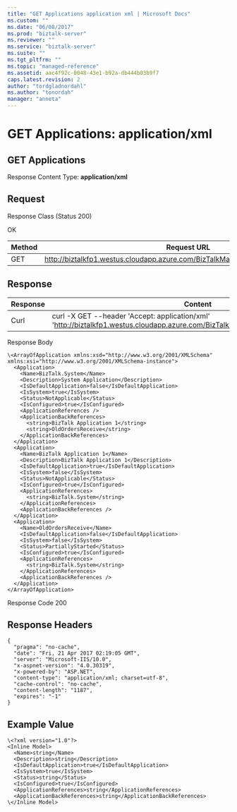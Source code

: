```yaml
---
title: "GET Applications application xml | Microsoft Docs"
ms.custom: ""
ms.date: "06/08/2017"
ms.prod: "biztalk-server"
ms.reviewer: ""
ms.service: "biztalk-server"
ms.suite: ""
ms.tgt_pltfrm: ""
ms.topic: "managed-reference"
ms.assetid: aac4f92c-0048-43e1-b92a-db444b03b9f7
caps.latest.revision: 2
author: "tordgladnordahl"
ms.author: "tonordah"
manager: "anneta"
---
```

# GET Applications: application/xml
## GET Applications

  Response Content Type: **application/xml**

Request
---
Response Class (Status 200)

OK

Method  | Request URL
------------- | -------------
GET  | http://biztalkfp1.westus.cloudapp.azure.com/BizTalkManagementService/Applications

Response
---

| Response | Content          |
| ------------- | ----------- |
| Curl | curl -X GET --header 'Accept: application/xml' 'http://biztalkfp1.westus.cloudapp.azure.com/BizTalkManagementService/Applications'|
 Response Body  
 
```
\<ArrayOfApplication xmlns:xsd="http://www.w3.org/2001/XMLSchema" xmlns:xsi="http://www.w3.org/2001/XMLSchema-instance">
  <Application>
    <Name>BizTalk.System</Name>
    <Description>System Application</Description>
    <IsDefaultApplication>false</IsDefaultApplication>
    <IsSystem>true</IsSystem>
    <Status>NotApplicable</Status>
    <IsConfigured>true</IsConfigured>
    <ApplicationReferences />
    <ApplicationBackReferences>
      <string>BizTalk Application 1</string>
      <string>OldOrdersReceive</string>
    </ApplicationBackReferences>
  </Application>
  <Application>
    <Name>BizTalk Application 1</Name>
    <Description>BizTalk Application 1</Description>
    <IsDefaultApplication>true</IsDefaultApplication>
    <IsSystem>false</IsSystem>
    <Status>NotApplicable</Status>
    <IsConfigured>true</IsConfigured>
    <ApplicationReferences>
      <string>BizTalk.System</string>
    </ApplicationReferences>
    <ApplicationBackReferences />
  </Application>
  <Application>
    <Name>OldOrdersReceive</Name>
    <IsDefaultApplication>false</IsDefaultApplication>
    <IsSystem>false</IsSystem>
    <Status>PartiallyStarted</Status>
    <IsConfigured>true</IsConfigured>
    <ApplicationReferences>
      <string>BizTalk.System</string>
    </ApplicationReferences>
    <ApplicationBackReferences />
  </Application>
</ArrayOfApplication>
```

 Response Code  200

Response Headers
---

```
{
  "pragma": "no-cache",
  "date": "Fri, 21 Apr 2017 02:19:05 GMT",
  "server": "Microsoft-IIS/10.0",
  "x-aspnet-version": "4.0.30319",
  "x-powered-by": "ASP.NET",
  "content-type": "application/xml; charset=utf-8",
  "cache-control": "no-cache",
  "content-length": "1187",
  "expires": "-1"
}
```

Example Value
---

```
\<?xml version="1.0"?>
<Inline Model>
  <Name>string</Name>
  <Description>string</Description>
  <IsDefaultApplication>true</IsDefaultApplication>
  <IsSystem>true</IsSystem>
  <Status>string</Status>
  <IsConfigured>true</IsConfigured>
  <ApplicationReferences>string</ApplicationReferences>
  <ApplicationBackReferences>string</ApplicationBackReferences>
\</Inline Model>
```